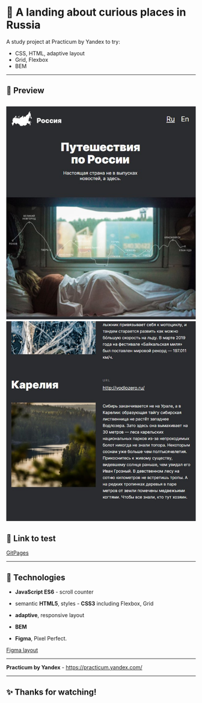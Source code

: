 # :train: A landing about curious places in Russia

A study project at Practicum by Yandex to try:

- CSS, HTML, adaptive layout
- Grid, Flexbox
- BEM

---

## :mag_right: Preview

![Preview](./Screenshot_1.jpg)
![Preview](./Screenshot_2.jpg)
---

## :link: Link to test

[GitPages](https://dianadomino24.github.io/russian-travel/)


---

## :rocket: Technologies

-   **JavaScript ES6** - scroll counter

-   semantic **HTML5**, styles - **CSS3** including Flexbox, Grid
-   **adaptive**, responsive layout
-   **BEM**
-   **Figma**, Pixel Perfect.


[Figma layout](https://www.figma.com/file/OyRWEjU6wBwRe1hapzQoLx/Sprint-3%3A-Russia-%2F-desktop-%2B-mobile?node-id=28503%3A0)

---

**Practicum by Yandex** - https://practicum.yandex.com/

---

## :sparkles: Thanks for watching!
